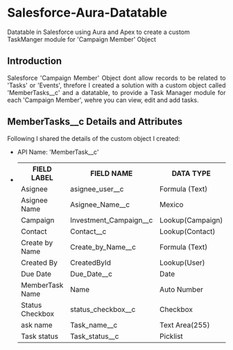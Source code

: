 # Salesforce-Aura-Datatable
Datatable in Salesforce using Aura and Apex to create a custom TaskManger module for 'Campaign Member' Object

<h2><b>Introduction</h2></b>

<p align="justify"> Salesforce 'Campaign Member' Object dont allow records to be related to 'Tasks' or 'Events', threfore I created a solution with a custom object called 'MemberTasks__c' and a datatable, to provide a Task Manager module for each 'Campaign Member', wehre you can view, edit and add tasks.</p>

<h2><b>MemberTasks__c Details and Attributes</h2></b>

<p align="justify">Following I shared the details of the custom object I created:</p>
<ul>
  <li>API Name: 'MemberTask__c'</li>
  <li><table>
  <tr>
    <th>FIELD LABEL</th>
    <th>FIELD NAME</th>
    <th>DATA TYPE</th>
  </tr>
  <tr>
    <td>Asignee</td>
    <td>asignee_user__c</td>
    <td>Formula (Text)</td>
  </tr>
  <tr>
    <td>Asignee Name</td>
    <td>Asignee_Name__c</td>
    <td>Mexico</td>
  </tr>
  <tr>
    <td>Campaign</td>
    <td>Investment_Campaign__c</td>
    <td>Lookup(Campaign)	</td>
  </tr>
  <tr>
    <td>Contact</td>
    <td>Contact__c</td>
    <td>Lookup(Contact)	</td>
  </tr>
  <tr>
    <td>Create by Name</td>
    <td>Create_by_Name__c</td>
    <td>Formula (Text)</td>
  </tr>
  <tr>
    <td>Created By</td>
    <td>CreatedById</td>
    <td>Lookup(User)</td>
  </tr>
   <tr>
    <td>Due Date</td>
    <td>Due_Date__c</td>
    <td>Date</td>
  </tr>
   <tr>
    <td>MemberTask Name</td>
    <td>Name</td>
    <td>Auto Number</td>
  </tr>
   <tr>
    <td>Status Checkbox</td>
    <td>status_checkbox__c</td>
    <td>Checkbox</td>
  </tr>
   <tr>
    <td>ask name</td>
    <td>Task_name__c</td>
    <td>Text Area(255)</td>
  </tr>
  <tr>
    <td>Task status</td>
    <td>Task_status__c</td>
    <td>Picklist</td>
  </tr>
</table>
</ui>

